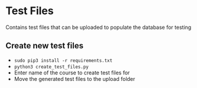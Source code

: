 Test Files
=============

Contains test files that can be uploaded to populate the database for testing

## Create new test files
* `sudo pip3 install -r requirements.txt`
* `python3 create_test_files.py`
* Enter name of the course to create test files for
* Move the generated test files to the upload folder
